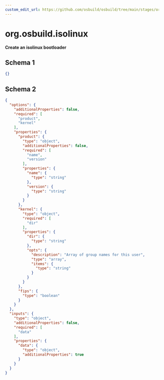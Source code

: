 ```yaml
---
custom_edit_url: https://github.com/osbuild/osbuild/tree/main/stages/org.osbuild.isolinux.meta.json
---
```

# org.osbuild.isolinux
<!--
[//]: # ( DO NOT MODIFY THIS FILE! )
[//]: # ( This content is generated by `scripts/pull_osbuild_modules.py` )
[//]: # ( Rather change the source of this: https://github.com/osbuild/osbuild/tree/main/stages/org.osbuild.isolinux.meta.json )
-->

**Create an isolinux bootloader**



## Schema 1

```json
{}
```

## Schema 2

```json
{
  "options": {
    "additionalProperties": false,
    "required": [
      "product",
      "kernel"
    ],
    "properties": {
      "product": {
        "type": "object",
        "additionalProperties": false,
        "required": [
          "name",
          "version"
        ],
        "properties": {
          "name": {
            "type": "string"
          },
          "version": {
            "type": "string"
          }
        }
      },
      "kernel": {
        "type": "object",
        "required": [
          "dir"
        ],
        "properties": {
          "dir": {
            "type": "string"
          },
          "opts": {
            "description": "Array of group names for this user",
            "type": "array",
            "items": {
              "type": "string"
            }
          }
        }
      },
      "fips": {
        "type": "boolean"
      }
    }
  },
  "inputs": {
    "type": "object",
    "additionalProperties": false,
    "required": [
      "data"
    ],
    "properties": {
      "data": {
        "type": "object",
        "additionalProperties": true
      }
    }
  }
}
```
